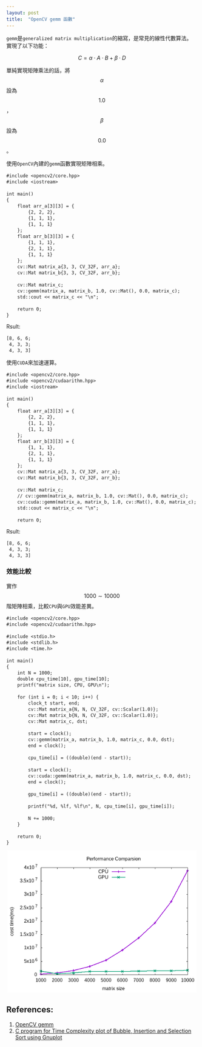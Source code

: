 ```yaml
---
layout: post
title:  "OpenCV gemm 函數"
---
```

`gemm`是`generalized matrix multiplication`的縮寫，是常見的線性代數算法。
實現了以下功能：

$$
C = \alpha \cdot A \cdot B + \beta \cdot D
$$

單純實現矩陣乘法的話，將 $$\alpha$$ 設為 $$1.0$$ ， $$\beta$$ 設為 $$0.0$$ 。

使用`OpenCV`內建的`gemm`函數實現矩陣相乘。
```c++=
#include <opencv2/core.hpp>
#include <iostream>

int main()
{
    float arr_a[3][3] = {
        {2, 2, 2},
        {1, 1, 1},
        {1, 1, 1}
    };
    float arr_b[3][3] = {
        {1, 1, 1},
        {2, 1, 1},
        {1, 1, 1}
    };
    cv::Mat matrix_a{3, 3, CV_32F, arr_a};
    cv::Mat matrix_b{3, 3, CV_32F, arr_b};

    cv::Mat matrix_c;
    cv::gemm(matrix_a, matrix_b, 1.0, cv::Mat(), 0.0, matrix_c);
    std::cout << matrix_c << "\n";

    return 0;
}
```
Rsult:
```bash=
[8, 6, 6;
 4, 3, 3;
 4, 3, 3]
```

使用`CUDA`來加速運算。
```c++=
#include <opencv2/core.hpp>
#include <opencv2/cudaarithm.hpp>
#include <iostream>

int main()
{
    float arr_a[3][3] = {
        {2, 2, 2},
        {1, 1, 1},
        {1, 1, 1}
    };
    float arr_b[3][3] = {
        {1, 1, 1},
        {2, 1, 1},
        {1, 1, 1}
    };
    cv::Mat matrix_a{3, 3, CV_32F, arr_a};
    cv::Mat matrix_b{3, 3, CV_32F, arr_b};

    cv::Mat matrix_c;
    // cv::gemm(matrix_a, matrix_b, 1.0, cv::Mat(), 0.0, matrix_c);
    cv::cuda::gemm(matrix_a, matrix_b, 1.0, cv::Mat(), 0.0, matrix_c);
    std::cout << matrix_c << "\n";

    return 0;
```
Rsult:
```bash=
[8, 6, 6;
 4, 3, 3;
 4, 3, 3]
```

### 效能比較

實作 $$ 1000 \sim 10000 $$ 階矩陣相乘，比較`CPU`與`GPU`效能差異。
```c++=
#include <opencv2/core.hpp>
#include <opencv2/cudaarithm.hpp>

#include <stdio.h>
#include <stdlib.h>
#include <time.h>

int main()
{
    int N = 1000;
    double cpu_time[10], gpu_time[10];
    printf("matrix size, CPU, GPU\n");

    for (int i = 0; i < 10; i++) {
        clock_t start, end;
        cv::Mat matrix_a{N, N, CV_32F, cv::Scalar(1.0)};
        cv::Mat matrix_b{N, N, CV_32F, cv::Scalar(1.0)};
        cv::Mat matrix_c, dst;

        start = clock();
        cv::gemm(matrix_a, matrix_b, 1.0, matrix_c, 0.0, dst);
        end = clock();

        cpu_time[i] = ((double)(end - start));

        start = clock();
        cv::cuda::gemm(matrix_a, matrix_b, 1.0, matrix_c, 0.0, dst);
        end = clock();

        gpu_time[i] = ((double)(end - start));

        printf("%d, %lf, %lf\n", N, cpu_time[i], gpu_time[i]);

        N += 1000;
    }

    return 0;
}
```

<center><img src="/assets/images/2021-02-15-gemm/time.png" width="500"></center>

## References:

1. [OpenCV gemm](https://docs.opencv.org/master/d9/d88/group__cudaarithm__arithm.html)
2. [C program for Time Complexity plot of Bubble, Insertion and Selection Sort using Gnuplot](https://www.geeksforgeeks.org/c-program-for-time-complexity-plot-of-bubble-insertion-and-selection-sort-using-gnuplot/)
